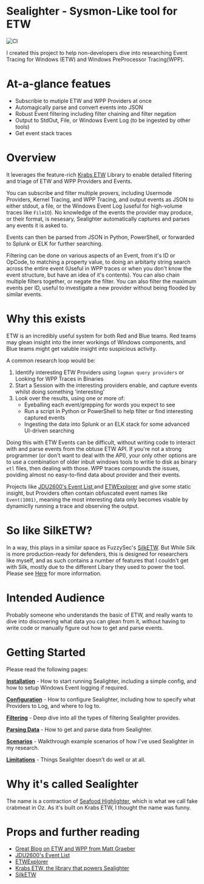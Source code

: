# Sealighter - Sysmon-Like tool for ETW

![CI](https://github.com/pathtofile/Sealighter/workflows/CI/badge.svg?branch=master)

I created this project to help non-developers dive into researching Event Tracing for Windows (ETW) and Windows PreProcessor Tracing(WPP).

# At-a-glance featues
 - Subscribie to mutiple ETW and WPP Providers at once
 - Automagically parse and convert events into JSON
 - Robust Event filtering including filter chaining and filter negation
 - Output to StdOut, File, or Windows Event Log (to be ingested by other tools)
 - Get event stack traces


# Overview
It leverages the feature-rich [Krabs ETW]([htttps://](https://github.com/microsoft/krabsetw)) Library to enable detailed filtering and triage of ETW and WPP Providers and Events.

You can subscribe and filter multiple provers, including Usermode Providers, Kernel Tracing, and WPP Tracing, and output events as JSON to either stdout, a file, or the Windows Event Log (useful for high-volume traces like `FileIO`). No knowledge of the events the provider may produce, or their format, is nesesary, Sealighter automatically captures and parses any events it is asked to.

Events can then be parsed from JSON in Python, PowerShell, or forwarded to Splunk or ELK for further searching.

Filtering can be done on various aspects of an Event, from it's ID or OpCode, to matching a property value, to doing an arbitarty string search across the entire event (Useful in WPP traces or when you don't know the event structure, but have an idea of it's contents). You can also chain multiple filters together, or negate the filter. You can also filter the maximum events per ID, useful to investigate a new provider without being flooded by similar events.


# Why this exists
ETW is an incredibly useful system for both Red and Blue teams. Red teams may glean insight into the inner workings of Windows components, and Blue teams might get valuble insight into suspicious activity.

A common research loop would be:
1. Identify interesting ETW Providers using `logman query providers` or Looking for WPP Traces in Binaries
2. Start a Session with the interesting providers enable, and capture events whilst doing something 'interesting'
3. Look over the results, using one or more of:
   - Eyeballing each event/grepping for words you expect to see
   - Run a script in Python or PowerShell to help filter or find interesting captured events
   - Ingesting the data into Splunk or an ELK stack for some advanced UI-driven searching

Doing this with ETW Events can be difficult, without writing code to interact with and parse events from the obtuse ETW API. If you're not a strong programmer (or don't want to deal with the API), your only other options are to use a combination of older inbuit windows tools to writie to disk as binary `etl` files, then dealing with those. WPP traces compounds the issues, poviding almost no easy-to-find data about provider and their events.

Projects like [JDU2600's Event List ](https://github.com/jdu2600/Windows10EtwEvents) and [ETWExplorer](https://github.com/zodiacon/EtwExplorer) and give some static insight, but Providers often contain obfuscated event names like `Event(1001)`, meaning the most interesting data only becomes visable by dynamiclly running a trace and observing the output.


# So like SilkETW?
In a way, this plays in a similar space as FuzzySec's [SilkETW](https://github.com/fireeye/SilkETW). But While Silk is more production-ready for defenders, this is designed for researchers like myself, and as such contains a number of features that I couldn't get with Silk, mostly due to the different Libary they used to power the tool. Please see [Here](docs/COMPARISION.md) for more information.

# Intended Audience
Probably someone who understands the basic of ETW, and really wants to dive into discovering what data you can glean from it, without having to write code or manually figure out how to get and parse events.

# Getting Started

Please read the following pages:

**[Installation](docs/INSTALLATION.md)** - How to start running Sealighter, including a simple config, and how to setup Windows Event logging if required.

**[Configuration](docs/CONFIGURATION.md)** - How to configure Sealighter, including how to specify what Providers to Log, and where to log to.

**[Filtering](docs/FILTERING.md)** - Deep dive into all the types of filtering Sealighter provides.

**[Parsing Data](docs/PARSING_DATA.md)** - How to get and parse data from Sealighter.

**[Scenarios](docs/SCENARIOS.md)** - Walkthrough example scenarios of how I've used Sealighter in my research.

**[Limitations](docs/LIMITATIONS.md)** - Things Sealighter doesn't do well or at all.

# Why it's called Sealighter
The name is a contraction of [Seafood Highlighter](https://en.wikipedia.org/wiki/Seafood_extender), which is what we call fake crabmeat in Oz. As it's built on Krabs ETW, I thought the name was funny.


# Props and further reading
- [Great Blog on ETW and WPP from  Matt Graeber](https://posts.specterops.io/data-source-analysis-and-dynamic-windows-re-using-wpp-and-tracelogging-e465f8b653f7)
- [JDU2600's Event List ](https://github.com/jdu2600/Windows10EtwEvents)
- [ETWExplorer](https://github.com/zodiacon/EtwExplorer)
- [Krabs ETW, the library that powers Sealighter](https://github.com/microsoft/krabsetw)
- [SilkETW](https://github.com/fireeye/SilkETW)
